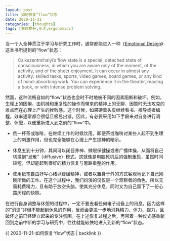 ```yaml
---
layout: post
title: 如何恢复“flow”状态
date: 2020-11-21
categories: [thoughts]
tags: [管理提升,专注,ergonomics]
---
```


当一个人全神贯注于学习与研究工作时，通常都能进入一种《[Emotional Design](https://book.douban.com/subject/1465328/)》这本书所提到的“flow”状态：

> Csikszentmihalyi’s flow state is a special, detached state of consciousness, in which you are aware only of the moment, of the activity, and of the sheer enjoyment. It can occur in almost any activity: skilled tasks, sports, video games, board games, or any kind of mind-absorbing work. You can experience it in the theater, reading a book, or with intense problem solving.

然而，这种流畅自如的“flow”状态也会时不时地被不同的因素阻断和破坏。例如，生理上的困倦、由机械和重复性的操作而带来的精神上的无聊、因暂时无法攻克的难点而在心理上产生的挫败感。这个时候，如果硬着头皮继续看书、推导或者编程，效率通常都会很低且极易出错。因此，有必要采用如下手段来对自身进行调整、休憩，以便重新进入到之前的“flow”中。

* 倒一杯茶或咖啡，在继续工作的时候饮用。即便茶或咖啡对某些人起不到生理上的刺激作用，但也完全能够在心理上产生提神的暗示。

* 休息五到十分钟，其间可以闭目养神、做眼保健操或者广播体操，从而将自己切换到“发散”（diffusive）模式。这就像是电脑死机后的强制重启，虽然时间较短，但却能起到很好的精力恢复与思路重整的作用。

* 使用纸笔自由抒写心绪以舒缓精神，或者以置身于外的方式客观地记下自己刚刚所做的工作。在这个过程中，我们扮演的仅仅是一个观察者的角色，所以无需耗费精力，且有助于放空头脑，使其充分休息，同时又为自己留下了一份心路历程的快照。

在进行自身调整与休憩的过程中，一定不要去看任何电子设备上的讯息。因为这样的“消遣”非但不能起到休息的作用，反而会更进一步地消耗精力、体力、视力，且破坏之前已经建立起来的专注氛围。在上述恢复过程之后，再带着一种仪式感重新回到之前中断的学习与研究中，往往就能较快地进入到新的“flow”状态。

{{ 2020-11-21-如何恢复“flow”状态 | backlink }}
